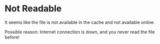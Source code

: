 # Not Readable

It seems like the file is not available in the cache and not available online.

Possible reason: Internet connection is down, and you never read the file before!